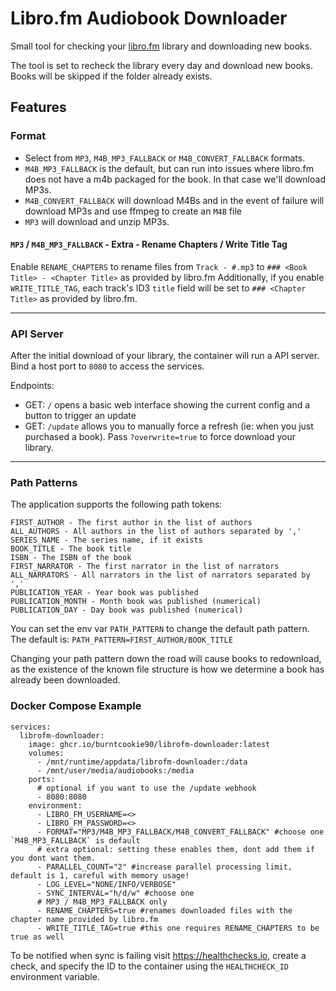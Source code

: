 # Libro.fm Audiobook Downloader

Small tool for checking your [libro.fm](https://libro.fm) library and downloading new books.

The tool is set to recheck the library every day and download new books. Books will be skipped if the folder already exists.

## Features

### Format
- Select from `MP3`, `M4B_MP3_FALLBACK` or `M4B_CONVERT_FALLBACK` formats. 
- `M4B_MP3_FALLBACK` is the default, but can run into issues where libro.fm does not have a m4b packaged for the book. In that case we'll download MP3s.
- `M4B_CONVERT_FALLBACK` will download M4Bs and in the event of failure will download  MP3s and use ffmpeg to create an `M4B` file
- `MP3` will download and unzip MP3s.


#### `MP3` / `M4B_MP3_FALLBACK` - Extra - Rename Chapters / Write Title Tag

Enable `RENAME_CHAPTERS` to rename files from `Track - #.mp3` to `### <Book Title> - <Chapter Title>` as provided by libro.fm
Additionally, if you enable `WRITE_TITLE_TAG`, each track's ID3 `title` field will be set to `### <Chapter Title>` as provided by libro.fm.

----

### API Server
After the initial download of your library, the container will run a API server.
Bind a host port to `8080` to access the services.

Endpoints:
- GET: `/` opens a basic web interface showing the current config and a button to trigger an update
- GET: `/update` allows you to manually force a refresh (ie: when you just purchased a book). Pass `?overwrite=true` to force download your library.


----

### Path Patterns
The application supports the following path tokens:
```
FIRST_AUTHOR - The first author in the list of authors
ALL_AUTHORS - All authors in the list of authors separated by ','
SERIES_NAME - The series name, if it exists
BOOK_TITLE - The book title
ISBN - The ISBN of the book
FIRST_NARRATOR - The first narrator in the list of narrators
ALL_NARRATORS - All narrators in the list of narrators separated by ','
PUBLICATION_YEAR - Year book was published
PUBLICATION_MONTH - Month book was published (numerical)
PUBLICATION_DAY - Day book was published (numerical)
```

You can set the env var `PATH_PATTERN` to change the default path pattern. The default is:
`PATH_PATTERN=FIRST_AUTHOR/BOOK_TITLE`

Changing your path pattern down the road will cause books to redownload, as the existence of the known file structure is how we determine a book has already been downloaded.

### Docker Compose Example
```
services:
  librofm-downloader:
    image: ghcr.io/burntcookie90/librofm-downloader:latest
    volumes:
      - /mnt/runtime/appdata/librofm-downloader:/data
      - /mnt/user/media/audiobooks:/media
    ports:
      # optional if you want to use the /update webhook
      - 8080:8080 
    environment:
      - LIBRO_FM_USERNAME=<>
      - LIBRO_FM_PASSWORD=<>
      - FORMAT="MP3/M4B_MP3_FALLBACK/M4B_CONVERT_FALLBACK" #choose one `M4B_MP3_FALLBACK` is default
      # extra optional: setting these enables them, dont add them if you dont want them.
      - PARALLEL_COUNT="2" #increase parallel processing limit, default is 1, careful with memory usage!
      - LOG_LEVEL="NONE/INFO/VERBOSE"
      - SYNC_INTERVAL="h/d/w" #choose one
      # MP3 / M4B_MP3_FALLBACK only
      - RENAME_CHAPTERS=true #renames downloaded files with the chapter name provided by libro.fm
      - WRITE_TITLE_TAG=true #this one requires RENAME_CHAPTERS to be true as well
```

To be notified when sync is failing visit https://healthchecks.io, create a check, and specify
the ID to the container using the `HEALTHCHECK_ID` environment variable.
